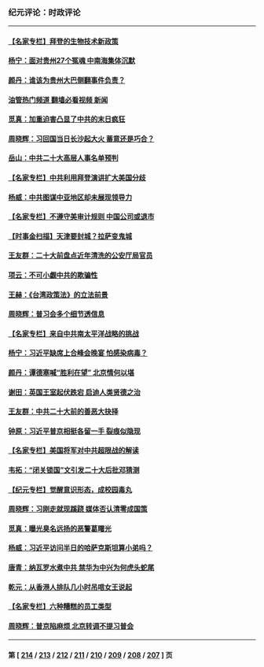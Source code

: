 ### 纪元评论：时政评论
---
#### [【名家专栏】拜登的生物技术新政策](../../pages/nsc1025/n13828316.md?09200330) 
#### [杨宁：面对贵州27个冤魂 中南海集体沉默](../../pages/nsc1025/n13828296.md?09200330) 
#### [颜丹：谁该为贵州大巴侧翻事件负责？](../../pages/nsc1025/n13828214.md?09200330) 
#### [油管热门频道 翻墙必看视频 新闻](ok?09200330)
#### [觅真：加重迫害凸显了中共的末日疯狂](../../pages/nsc1025/n13828100.md?09200330) 
#### [周晓辉：习回国当日长沙起大火 蓄意还是巧合？](../../pages/nsc1025/n13827766.md?09200330) 
#### [岳山：中共二十大高层人事名单预判](../../pages/nsc1025/n13827548.md?09200330) 
#### [【名家专栏】中共利用拜登演讲扩大美国分歧](../../pages/nsc1025/n13827609.md?09200330) 
#### [杨威：中共图谋中亚地区却未展现领导力](../../pages/nsc1025/n13827382.md?09200330) 
#### [【名家专栏】不遵守美审计规则 中国公司或退市](../../pages/nsc1025/n13827189.md?09200330) 
#### [【时事金扫描】天津要封城？拉萨变鬼城](../../pages/nsc1025/n13827171.md?09200330) 
#### [王友群：二十大前盘点近年清洗的公安厅局官员](../../pages/nsc1025/n13826943.md?09200330) 
#### [项云：不可小觑中共的欺骗性](../../pages/nsc1025/n13827056.md?09200330) 
#### [王赫：《台湾政策法》的立法前景](../../pages/nsc1025/n13826910.md?09200330) 
#### [周晓辉：普习会多个细节透信息](../../pages/nsc1025/n13826836.md?09200330) 
#### [【名家专栏】来自中共南太平洋战略的挑战](../../pages/nsc1025/n13826594.md?09200330) 
#### [杨宁：习近平缺席上合峰会晚宴 怕感染病毒？](../../pages/nsc1025/n13826822.md?09200330) 
#### [颜丹：谭德塞喊“胜利在望” 北京情何以堪](../../pages/nsc1025/n13826809.md?09200330) 
#### [谢田：英国王室起伏跌宕 启迪人类贤德之治](../../pages/nsc1025/n13826363.md?09200330) 
#### [王友群：中共二十大前的善恶大抉择](../../pages/nsc1025/n13826020.md?09200330) 
#### [钟原：习近平普京相挺各留一手 裂痕似隐现](../../pages/nsc1025/n13826171.md?09200330) 
#### [【名家专栏】美国将军对中共超限战的解读](../../pages/nsc1025/n13825825.md?09200330) 
#### [韦拓：“闭关锁国”文引发二十大后批邓猜测](../../pages/nsc1025/n13825527.md?09200330) 
#### [【纪元专栏】觉醒意识形态，成校园毒丸](../../pages/nsc1025/n13825850.md?09200330) 
#### [周晓辉：习刚走就现蹊跷 媒体否认清零成国策](../../pages/nsc1025/n13825802.md?09200330) 
#### [觅真：曝光臭名远扬的恶警葛曙光](../../pages/nsc1025/n13825488.md?09200330) 
#### [杨威：习近平访问半日的哈萨克斯坦算小弟吗？](../../pages/nsc1025/n13825423.md?09200330) 
#### [唐青：纳瓦罗水煮中共 禁华为中兴为何虎头蛇尾](../../pages/nsc1025/n13825436.md?09200330) 
#### [乾元：从香港人排队几小时吊唁女王说起](../../pages/nsc1025/n13825336.md?09200330) 
#### [【名家专栏】六种糟糕的员工类型](../../pages/nsc1025/n13824975.md?09200330) 
#### [周晓辉：普京陷麻烦 北京转调不提习普会](../../pages/nsc1025/n13825084.md?09200330) 

---
#### 第 [ [214](./214.md?09200330) / [213](./213.md?09200330) / [212](./212.md?09200330) / [211](./211.md?09200330) / [210](./210.md?09200330) / [209](./209.md?09200330) / [208](./208.md?09200330) / [207](./207.md?09200330) ] 页
